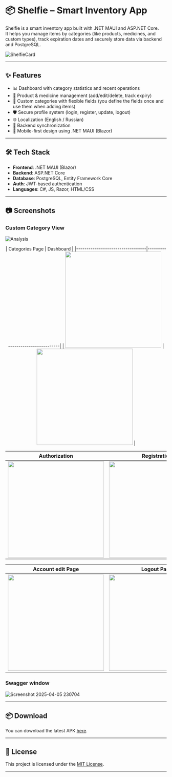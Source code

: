 # 📦 Shelfie – Smart Inventory App

Shelfie is a smart inventory app built with .NET MAUI and ASP.NET Core.  
It helps you manage items by categories (like products, medicines, and custom types), track expiration dates and securely store data via backend and PostgreSQL.

![ShelfieCard](https://github.com/user-attachments/assets/774ceda1-9f56-4318-91a9-209e9e65cbdb)

---

## ✨ Features

- 📊 Dashboard with category statistics and recent operations
- 📁 Product & medicine management (add/edit/delete, track expiry)
- 🧩 Custom categories with flexible fields (you define the fields once and use them when adding items)
- 🛡️ Secure profile system (login, register, update, logout)
- 🌐 Localization (English / Russian)
- 📡 Backend synchronization 
- 📱 Mobile-first design using .NET MAUI (Blazor)

---

## 🛠️ Tech Stack

- **Frontend**: .NET MAUI (Blazor)
- **Backend**: ASP.NET Core 
- **Database**: PostgreSQL, Entity Framework Core
- **Auth**: JWT-based authentication
- **Languages**: C#, JS, Razor, HTML/CSS

---

## 📷 Screenshots

### Custom Category View  
![Analysis](https://github.com/user-attachments/assets/ee190b47-fcae-4aa2-81d0-d3c338a30988)

<div align="center">
| Categories Page                  | Dashboard                        |
|----------------------------------|----------------------------------|
| <img src="https://github.com/user-attachments/assets/386c7078-9f42-4a7b-accb-57e240c4b037" width="300"/> | <img src="https://github.com/user-attachments/assets/cf613a7b-0adb-4e78-b288-d57fac75b530" width="300"/> |

| Authorization                    | Registration                     |
|----------------------------------|----------------------------------|
| <img src="https://github.com/user-attachments/assets/ec982a8b-797c-4c71-bea2-161ce1df3bc6" width="300"/> | <img src="https://github.com/user-attachments/assets/f1c41b9a-d9f9-4191-bf15-8bb33721620b" width="300"/> |

| Account edit Page                | Logout Page                      |
|----------------------------------|----------------------------------|
| <img src="https://github.com/user-attachments/assets/d2df9fe0-a95f-4919-84a4-80a09b26299e" width="300"/> | <img src="https://github.com/user-attachments/assets/6b57578e-e36f-4424-8b51-cfe4dc2f5f4d" width="300"/> |
</div>

### Swagger window 
![Screenshot 2025-04-05 230704](https://github.com/user-attachments/assets/df4693e6-bbfb-4cd4-bb79-9e8974b69039)

---
## 📦 Download

You can download the latest APK [here](https://github.com/qwiklly/Shelfie/releases/tag/v1.0.0-beta).

---
## 📄 License

This project is licensed under the [MIT License](LICENSE).

---

